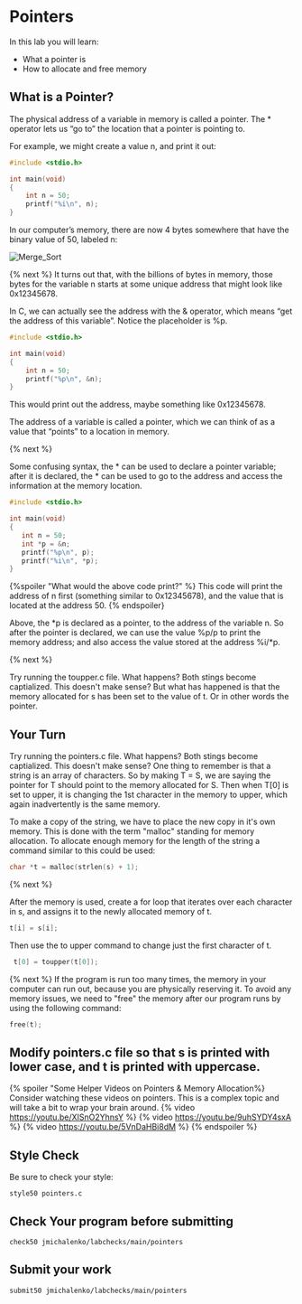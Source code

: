 # Pointers

In this lab you will learn:

- What a pointer is
- How to allocate and free memory

## What is a Pointer?
The physical address of a variable in memory is called a pointer. The * operator lets us “go to” the location that a pointer is pointing to.

For example, we might create a value n, and print it out:
```c
#include <stdio.h>

int main(void)
{
    int n = 50;
    printf("%i\n", n);
}
```
In our computer’s memory, there are now 4 bytes somewhere that have the binary value of 50, labeled n:

![Merge_Sort](https://raw.githubusercontent.com/jmichalenko/cs50labs/2020/pointers/memory.png)

{% next %}
It turns out that, with the billions of bytes in memory, those bytes for the variable n starts at some unique address that might look like 0x12345678.

In C, we can actually see the address with the & operator, which means “get the address of this variable”. Notice the placeholder is %p.
```c
#include <stdio.h>

int main(void)
{
    int n = 50;
    printf("%p\n", &n);
}
```
This would print out the address, maybe something like 0x12345678.

The address of a variable is called a pointer, which we can think of as a value that “points” to a location in memory. 

{% next %}

Some confusing syntax, the * can be used to declare a pointer variable; after it is declared, the * can be used to go to the address and access the information at the memory location.

```c
#include <stdio.h>

int main(void)
{
   int n = 50;
   int *p = &n;
   printf("%p\n", p);
   printf("%i\n", *p);
}
```
{%spoiler "What would the above code print?" %}
This code will print the address of n first (something similar to 0x12345678), and the value that is located at the address 50.
{% endspoiler}

Above, the *p is declared as a pointer, to the address of the variable n.  So after the pointer is declared, we can use the value %p/p to print the memory address; and also access the value stored at the address %i/*p.

{% next %}

Try running the toupper.c file.  What happens?  Both stings become captialized.  This doesn't make sense?  But what has happened is that the memory allocated for s has been set to the value of t.  Or in other words the pointer. 

## Your Turn

Try running the pointers.c file.  What happens?  Both stings become captialized.  This doesn't make sense?  One thing to remember is that a string is an array of characters.  So by making T = S, we are saying the pointer for T should point to the memory allocated for S. Then when T[0] is set to upper, it is changing the 1st character in the memory to upper, which again inadvertently is the same memory.

To make a copy of the string, we have to place the new copy in it's own memory.  This is done with the term "malloc" standing for memory allocation. To allocate enough memory for the length of the string a command similar to this could be used:
```c
char *t = malloc(strlen(s) + 1);
```
{% next %}

After the memory is used, create a for loop that iterates over each character in s, and assigns it to the newly allocated memory of t.

```c
t[i] = s[i];
```
Then use the to upper command to change just the first character of t.
```c
 t[0] = toupper(t[0]);
```
{% next %}
If the program is run too many times, the memory in your computer can run out, because you are physically reserving it.  To avoid any memory issues, we need to "free" the memory after our program runs by using the following command:

```c
free(t);
```

## Modify pointers.c file so that s is printed with lower case, and t is printed with uppercase.

{% spoiler "Some Helper Videos on Pointers & Memory Allocation%}
Consider watching these videos on pointers. This is a complex topic and will take a bit to wrap your brain around. 
{% video https://youtu.be/XISnO2YhnsY %}
{% video https://youtu.be/9uhSYDY4sxA %}
{% video https://youtu.be/5VnDaHBi8dM %}
{% endspoiler %}

## Style Check
Be sure to check your style:

```
style50 pointers.c
```
## Check Your program before submitting
```
check50 jmichalenko/labchecks/main/pointers
```
## Submit your work
```
submit50 jmichalenko/labchecks/main/pointers
```


